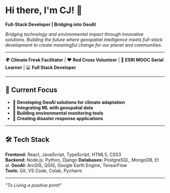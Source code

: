 # Hi there, I'm CJ! 👋

**Full-Stack Developer | Bridging into GeoAI**

*Bridging technology and environmental impact through innovative solutions. Building the future where geospatial intelligence meets full-stack development to create meaningful change for our planet and communities.*

---

🌍 **Climate Fresk Facilitator** | ❤️ **Red Cross Volunteer** | 📍 **ESRI MOOC Serial Learner** | 💻 **Full Stack Developer**

---

## 🎯 Current Focus

- 🌊 **Developing GeoAI solutions for climate adaptation**
- 🤖 **Integrating ML with geospatial data**
- 🌱 **Building environmental monitoring tools**
- 🚨 **Creating disaster response applications**

---

## 🛠️ Tech Stack

**Frontend:** React, JavaScript, TypeScript, HTML5, CSS3  
**Backend:** Node.js, Python, Django
**Databases:** PostgreSQL, MongoDB, Et al.
**GeoAI:** ArcGIS, QGIS, Google Earth Engine, TensorFlow  
**Tools:** Git, VS Code, Colab, Pycharm

---

*"To Living a positive print!"*
